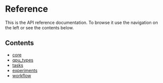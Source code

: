 # Reference

This is the API reference documentation. To browse it use the
navigation on the left or see the contents below.

## Contents

<!--nav-->

* [core](core/)
* [qpu_types](qpu_types/)
* [tasks](tasks/)
* [experiments](experiments/)
* [workflow](workflow/)
